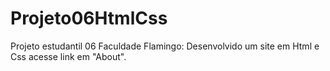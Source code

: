 # Projeto06HtmlCss
Projeto estudantil 06 Faculdade Flamingo:
Desenvolvido um site em Html e Css  acesse link em "About".
